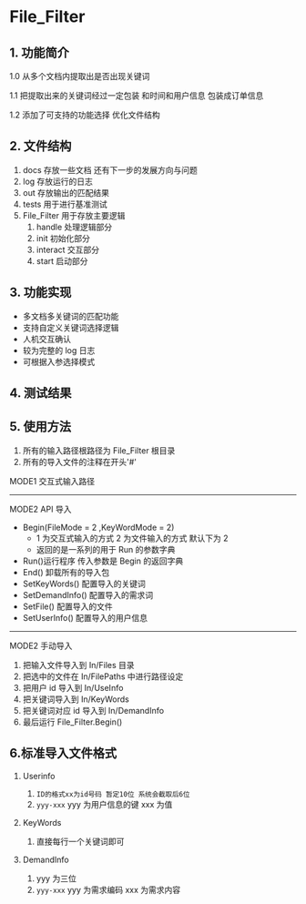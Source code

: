 # File_Filter

## 1. 功能简介

1.0 从多个文档内提取出是否出现关键词

1.1 把提取出来的关键词经过一定包装 和时间和用户信息 包装成订单信息

1.2 添加了可支持的功能选择 优化文件结构

## 2. 文件结构

1. docs 存放一些文档 还有下一步的发展方向与问题
2. log 存放运行的日志
3. out 存放输出的匹配结果
4. tests 用于进行基准测试
5. File_Filter 用于存放主要逻辑
   1. handle 处理逻辑部分
   2. init 初始化部分
   3. interact 交互部分
   4. start 启动部分

## 3. 功能实现

- 多文档多关键词的匹配功能
- 支持自定义关键词选择逻辑
- 人机交互确认
- 较为完整的 log 日志
- 可根据入参选择模式

## 4. 测试结果

## 5. 使用方法

1. 所有的输入路径根路径为 File_Filter 根目录
2. 所有的导入文件的注释在开头'#'

MODE1 交互式输入路径

---

MODE2 API 导入

- Begin(FileMode = 2 ,KeyWordMode = 2)
  - 1 为交互式输入的方式 2 为文件输入的方式 默认下为 2
  - 返回的是一系列的用于 Run 的参数字典
- Run()运行程序 传入参数是 Begin 的返回字典
- End() 卸载所有的导入包
- SetKeyWords() 配置导入的关键词
- SetDemandInfo() 配置导入的需求词
- SetFile() 配置导入的文件
- SetUserInfo() 配置导入的用户信息

---

MODE2 手动导入

1. 把输入文件导入到 In/Files 目录
2. 把选中的文件在 In/FilePaths 中进行路径设定
3. 把用户 id 导入到 In/UseInfo
4. 把关键词导入到 In/KeyWords
5. 把关键词对应 id 导入到 In/DemandInfo
6. 最后运行 File_Filter.Begin()

## 6.标准导入文件格式

1. Userinfo

   1. `ID的格式xx为id号码 暂定10位 系统会截取后6位`
   2. `yyy-xxx` yyy 为用户信息的键 xxx 为值

2. KeyWords

   1. 直接每行一个关键词即可

3. DemandInfo

   1. yyy 为三位
   2. `yyy-xxx` yyy 为需求编码 xxx 为需求内容
